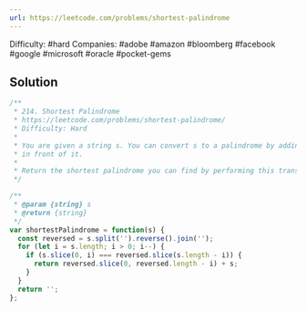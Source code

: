 ```yaml
---
url: https://leetcode.com/problems/shortest-palindrome
---
```


Difficulty: #hard
Companies: #adobe #amazon #bloomberg #facebook #google #microsoft #oracle #pocket-gems

## Solution

```javascript
/**
 * 214. Shortest Palindrome
 * https://leetcode.com/problems/shortest-palindrome/
 * Difficulty: Hard
 *
 * You are given a string s. You can convert s to a palindrome by adding characters
 * in front of it.
 *
 * Return the shortest palindrome you can find by performing this transformation.
 */

/**
 * @param {string} s
 * @return {string}
 */
var shortestPalindrome = function(s) {
  const reversed = s.split('').reverse().join('');
  for (let i = s.length; i > 0; i--) {
    if (s.slice(0, i) === reversed.slice(s.length - i)) {
      return reversed.slice(0, reversed.length - i) + s;
    }
  }
  return '';
};

```
